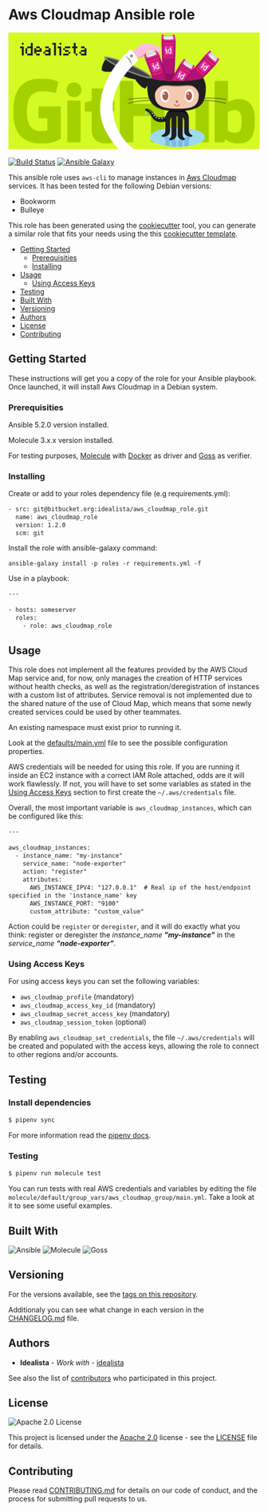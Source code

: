 # Aws Cloudmap Ansible role
![Logo](logo.gif)

[![Build Status](https://app.travis-ci.com/idealista/aws_cloudmap_role.svg)](https://app.travis-ci.com/github/idealista/aws_cloudmap_role)
[![Ansible Galaxy](https://img.shields.io/badge/galaxy-idealista.aws_cloudmap_role-B62682.svg)](https://galaxy.ansible.com/idealista/aws_cloudmap_role)

This ansible role uses `aws-cli` to manage instances in [Aws Cloudmap](https://aws.amazon.com/cloud-map/) services. It has been tested for the following Debian versions:
- Bookworm
- Bulleye

This role has been generated using the [cookiecutter](https://github.com/cookiecutter/cookiecutter) tool, you can generate a similar role that fits your needs using the this [cookiecutter template](https://github.com/idealista/cookiecutter-ansible-role).

- [Getting Started](#getting-started)
	- [Prerequisities](#prerequisities)
	- [Installing](#installing)
- [Usage](#usage)
  - [Using Access Keys](#using-access-keys)
- [Testing](#testing)
- [Built With](#built-with)
- [Versioning](#versioning)
- [Authors](#authors)
- [License](#license)
- [Contributing](#contributing)

## Getting Started

These instructions will get you a copy of the role for your Ansible playbook. Once launched, it will install Aws Cloudmap in a Debian system.

### Prerequisities

Ansible 5.2.0 version installed.

Molecule 3.x.x version installed.

For testing purposes, [Molecule](https://molecule.readthedocs.io/) with [Docker](https://www.docker.com/) as driver and [Goss](https://github.com/goss-org/goss) as verifier.

### Installing

Create or add to your roles dependency file (e.g requirements.yml):

```
- src: git@bitbucket.org:idealista/aws_cloudmap_role.git
  name: aws_cloudmap_role
  version: 1.2.0
  scm: git
```

Install the role with ansible-galaxy command:

```
ansible-galaxy install -p roles -r requirements.yml -f
```

Use in a playbook:

```
---

- hosts: someserver
  roles:
    - role: aws_cloudmap_role
```

## Usage

This role does not implement all the features provided by the AWS Cloud Map service and, for now, only manages the creation of HTTP services without health checks, as well as the registration/deregistration of instances with a custom list of attributes. Service removal is not implemented due to the shared nature of the use of Cloud Map, which means that some newly created services could be used by other teammates.

An existing namespace must exist prior to running it.

Look at the [defaults/main.yml](defaults/main.yml) file to see the possible configuration properties.

AWS credentials will be needed for using this role. If you are running it inside an EC2 instance with a correct IAM Role attached, odds are it will work flawlessly. If not, you will have to set some variables as stated in the [Using Access Keys](#using-access-keys) section to first create the `~/.aws/credentials` file.

Overall, the most important variable is `aws_cloudmap_instances`, which can be configured like this:

```
---

aws_cloudmap_instances:
  - instance_name: "my-instance"
    service_name: "node-exporter"
    action: "register"
    attributes:
      AWS_INSTANCE_IPV4: "127.0.0.1"  # Real ip of the host/endpoint specified in the 'instance_name' key
      AWS_INSTANCE_PORT: "9100"
      custom_attribute: "custom_value"
```

Action could be `register` or `deregister`, and it will do exactly what you think: register or deregister the *instance_name* _**"my-instance"**_ in the *service_name* _**"node-exporter"**_.

### Using Access Keys

For using access keys you can set the following variables:

- `aws_cloudmap_profile` (mandatory)
- `aws_cloudmap_access_key_id` (mandatory)
- `aws_cloudmap_secret_access_key` (mandatory)
- `aws_cloudmap_session_token` (optional)

By enabling `aws_cloudmap_set_credentials`, the file `~/.aws/credentials` will be created and populated with the access keys, allowing the role to connect to other regions and/or accounts.

## Testing

### Install dependencies

```sh
$ pipenv sync
```

For more information read the [pipenv docs](ipenv-fork.readthedocs.io/en/latest/).

### Testing

```sh
$ pipenv run molecule test 
```

You can run tests with real AWS credentials and variables by editing the file `molecule/default/group_vars/aws_cloudmap_group/main.yml`. Take a look at it to see some useful examples.

## Built With

![Ansible](https://img.shields.io/badge/ansible-5.2.0-green.svg)
![Molecule](https://img.shields.io/badge/molecule-3.5.2-green.svg)
![Goss](https://img.shields.io/badge/goss-0.3.16-green.svg)

## Versioning

For the versions available, see the [tags on this repository](https://github.com/idealista/aws_cloudmap_role/tags).

Additionaly you can see what change in each version in the [CHANGELOG.md](CHANGELOG.md) file.

## Authors

* **Idealista** - *Work with* - [idealista](https://github.com/idealista)

See also the list of [contributors](https://github.com/idealista/aws_cloudmap_role/contributors) who participated in this project.

## License

![Apache 2.0 License](https://img.shields.io/hexpm/l/plug.svg)

This project is licensed under the [Apache 2.0](https://www.apache.org/licenses/LICENSE-2.0) license - see the [LICENSE](LICENSE) file for details.

## Contributing

Please read [CONTRIBUTING.md](.github/CONTRIBUTING.md) for details on our code of conduct, and the process for submitting pull requests to us.
